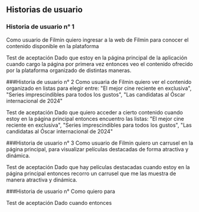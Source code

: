 ## Historias de usuario

### Historia de usuario n° 1
Como usuario de Filmin
quiero ingresar a la web de Filmin
para conocer el contenido disponible en la plataforma

Test de aceptación
Dado que estoy en la página principal de la aplicación
cuando cargo la página por primera vez
entonces veo el contenido ofrecido por la plataforma organizado de distintas maneras.

###Historia de usuario n° 2
Como usuaria de Filmin
quiero ver el contenido organizado en listas
para elegir entre: "El mejor cine reciente en exclusiva", "Series imprescindibles para todos los gustos", "Las candidatas al Óscar internacional de 2024"

Test de aceptación
Dado que quiero acceder a cierto contenido
cuando estoy en la página principal
entonces encuentro las listas: "El mejor cine reciente en exclusiva", "Series imprescindibles para todos los gustos", "Las candidatas al Óscar internacional de 2024"

###Historia de usuario n° 3
Como usuario de Filmin
quiero un carrusel en la página principal,
para visualizar películas destacadas de forma atractiva y dinámica.

Test de aceptación
Dado que hay películas destacadas
cuando estoy en la página principal 
entonces recorro un carrusel que me las muestra de manera atractiva y dinámica.

###Historia de usuario n° 
Como 
quiero 
para 

Test de aceptación
Dado 
cuando 
entonces 
